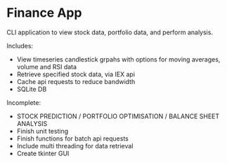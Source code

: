 # Finance App

CLI application to view stock data, portfolio data, and perform analysis. 

Includes:
- View timeseries candlestick grpahs with options for moving averages, volume and RSI data
- Retrieve specified stock data, via IEX api
- Cache api requests to reduce bandwidth
- SQLite DB


Incomplete:
- STOCK PREDICTION / PORTFOLIO OPTIMISATION / BALANCE SHEET ANALYSIS
- Finish unit testing
- Finish functions for batch api requests
- Include multi threading for data retrieval 
- Create tkinter GUI  
